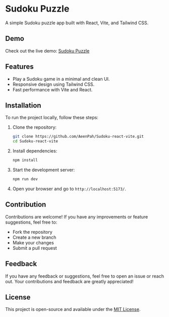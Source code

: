 # Sudoku Puzzle

A simple Sudoku puzzle app built with React, Vite, and Tailwind CSS.

## Demo

Check out the live demo: [Sudoku Puzzle](https://sudoku-puzzle-delta.vercel.app/)

## Features

- Play a Sudoku game in a minimal and clean UI.
- Responsive design using Tailwind CSS.
- Fast performance with Vite and React.

## Installation

To run the project locally, follow these steps:

1. Clone the repository:

   ```sh
   git clone https://github.com/AeenPah/Sudoku-react-vite.git
   cd Sudoku-react-vite
   ```

2. Install dependencies:

   ```sh
   npm install
   ```

3. Start the development server:

   ```sh
   npm run dev
   ```

4. Open your browser and go to `http://localhost:5173/`.

## Contribution

Contributions are welcome! If you have any improvements or feature suggestions, feel free to:

- Fork the repository
- Create a new branch
- Make your changes
- Submit a pull request

## Feedback

If you have any feedback or suggestions, feel free to open an issue or reach out. Your contributions and feedback are greatly appreciated!

## License

This project is open-source and available under the [MIT License](LICENSE).

